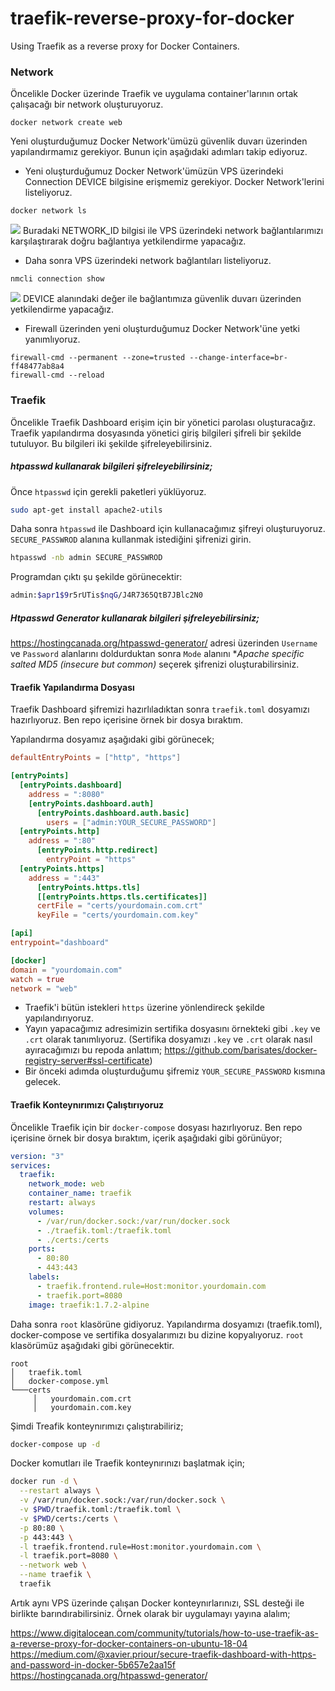 # traefik-reverse-proxy-for-docker
Using Traefik as a reverse proxy for Docker Containers.


### Network

Öncelikle Docker üzerinde Traefik ve uygulama container'larının ortak çalışacağı bir network oluşturuyoruz.

```
docker network create web
```

Yeni oluşturduğumuz Docker Network'ümüzü güvenlik duvarı üzerinden yapılandırmamız gerekiyor. Bunun için aşağıdaki adımları takip ediyoruz.

- Yeni oluşturduğumuz Docker Network'ümüzün VPS üzerindeki Connection DEVICE bilgisine erişmemiz gerekiyor. Docker Network'lerini listeliyoruz.

```
docker network ls
```

[![](http://barisates.com/git/traefik/network-ls.png)](http://barisates.com/git/traefik/network-ls.png)
Buradaki NETWORK_ID bilgisi ile VPS üzerindeki network bağlantılarımızı karşılaştırarak doğru bağlantıya yetkilendirme yapacağız.

- Daha sonra VPS üzerindeki network bağlantıları listeliyoruz.

```
nmcli connection show
```

[![](http://barisates.com/git/traefik/network-connection.png)](http://barisates.com/git/traefik/network-connection.png)
DEVICE alanındaki değer ile bağlantımıza güvenlik duvarı üzerinden yetkilendirme yapacağız.

- Firewall üzerinden yeni oluşturduğumuz Docker Network'üne yetki yanımlıyoruz.

 ```
firewall-cmd --permanent --zone=trusted --change-interface=br-ff48477ab8a4
firewall-cmd --reload
```

### Traefik

Öncelikle Traefik Dashboard erişim için bir yönetici parolası oluşturacağız. Traefik yapılandırma dosyasında yönetici giriş bilgileri şifreli bir şekilde tutuluyor. Bu bilgileri iki şekilde şifreleyebilirsiniz.

##### htpasswd kullanarak bilgileri şifreleyebilirsiniz;

Önce `htpasswd` için gerekli paketleri yüklüyoruz.

```bash
sudo apt-get install apache2-utils
```

Daha sonra `htpasswd` ile Dashboard için kullanacağımız şifreyi oluşturuyoruz. `SECURE_PASSWROD` alanına kullanmak istediğini şifrenizi girin.

```bash
htpasswd -nb admin SECURE_PASSWROD
```

Programdan çıktı şu şekilde görünecektir:

```bash
admin:$apr1$9r5rUTis$nqG/J4R7365QtB7JBlc2N0
```

##### Htpasswd Generator kullanarak bilgileri şifreleyebilirsiniz;

https://hostingcanada.org/htpasswd-generator/ adresi üzerinden `Username` ve `Password` alanlarını doldurduktan sonra `Mode` alanını **Apache specific salted MD5 (insecure but common)* seçerek şifrenizi oluşturabilirsiniz.

#### Traefik Yapılandırma Dosyası

Traefik Dashboard şifremizi hazırlıladıktan sonra `traefik.toml` dosyamızı hazırlıyoruz. Ben repo içerisine örnek bir dosya bıraktım.

Yapılandırma dosyamız aşağıdaki gibi görünecek;

```toml
defaultEntryPoints = ["http", "https"]

[entryPoints]
  [entryPoints.dashboard]
    address = ":8080"
    [entryPoints.dashboard.auth]
      [entryPoints.dashboard.auth.basic]
        users = ["admin:YOUR_SECURE_PASSWORD"]
  [entryPoints.http]
    address = ":80"
      [entryPoints.http.redirect]
        entryPoint = "https"
  [entryPoints.https]
    address = ":443"
      [entryPoints.https.tls]
      [[entryPoints.https.tls.certificates]]
      certFile = "certs/yourdomain.com.crt"
      keyFile = "certs/yourdomain.com.key"

[api]
entrypoint="dashboard"

[docker]
domain = "yourdomain.com"
watch = true
network = "web"
```
- Traefik'i bütün istekleri `https` üzerine yönlendireck şekilde yapılandırıyoruz. 
- Yayın yapacağımız adresimizin sertifika dosyasını örnekteki gibi `.key` ve `.crt` olarak tanımlıyoruz. (Sertifika dosyamızı `.key` ve `.crt` olarak nasıl ayıracağımızı bu repoda anlattım; https://github.com/barisates/docker-registry-server#ssl-certificate)
- Bir önceki adımda oluşturduğumu şifremiz `YOUR_SECURE_PASSWORD` kısmına gelecek.

#### Traefik Konteynırımızı Çalıştırıyoruz

Öncelikle Traefik için bir `docker-compose` dosyası hazırlıyoruz. Ben repo içerisine örnek bir dosya bıraktım, içerik aşağıdaki gibi görünüyor;

```yml
version: "3"
services:
  traefik:
    network_mode: web
    container_name: traefik
    restart: always
    volumes:
      - /var/run/docker.sock:/var/run/docker.sock
      - ./traefik.toml:/traefik.toml
      - ./certs:/certs
    ports:
      - 80:80
      - 443:443
    labels:
      - traefik.frontend.rule=Host:monitor.yourdomain.com
      - traefik.port=8080
    image: traefik:1.7.2-alpine
```

Daha sonra `root` klasörüne gidiyoruz. Yapılandırma dosyamızı (traefik.toml), docker-compose ve sertifika dosyalarımızı bu dizine kopyalıyoruz. `root` klasörümüz aşağıdaki gibi görünecektir.

```
root
│   traefik.toml
│   docker-compose.yml 
└───certs
     │   yourdomain.com.crt
     │   yourdomain.com.key
```

Şimdi Treafik konteynırımızı çalıştırabiliriz;

```bash
docker-compose up -d
```

Docker komutları ile Traefik konteynırınızı başlatmak için;

```bash
docker run -d \
  --restart always \
  -v /var/run/docker.sock:/var/run/docker.sock \
  -v $PWD/traefik.toml:/traefik.toml \
  -v $PWD/certs:/certs \
  -p 80:80 \
  -p 443:443 \
  -l traefik.frontend.rule=Host:monitor.yourdomain.com \
  -l traefik.port=8080 \
  --network web \
  --name traefik \
  traefik
```

Artık aynı VPS üzerinde çalışan Docker konteynırlarınızı, SSL desteği ile birlikte barındırabilirsiniz. Örnek olarak bir uygulamayı yayına alalım;



https://www.digitalocean.com/community/tutorials/how-to-use-traefik-as-a-reverse-proxy-for-docker-containers-on-ubuntu-18-04
https://medium.com/@xavier.priour/secure-traefik-dashboard-with-https-and-password-in-docker-5b657e2aa15f
https://hostingcanada.org/htpasswd-generator/
